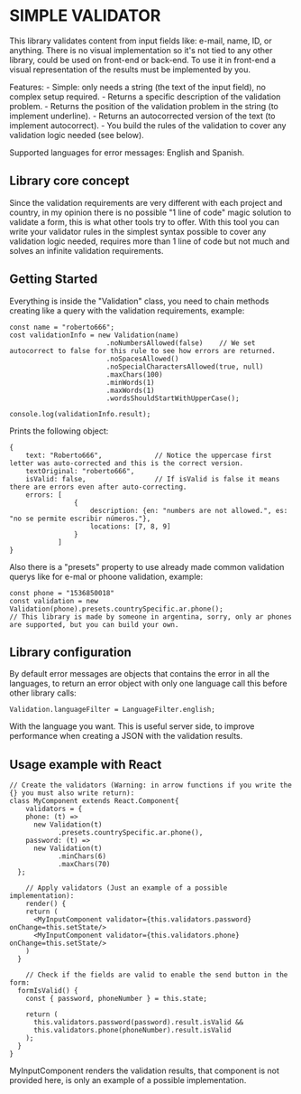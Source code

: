 # SIMPLE VALIDATOR

This library validates content from input fields like: e-mail, name, ID, or anything. 
There is no visual implementation so it's not tied to any other library, could be used on front-end or back-end. To use it in front-end a visual representation of the results must be implemented by you.

Features:
    - Simple: only needs a string (the text of the input field), no complex setup required.
    - Returns a specific description of the validation problem.
    - Returns the position of the validation problem in the string (to implement underline).
    - Returns an autocorrected version of the text (to implement autocorrect).
    - You build the rules of the validation to cover any validation logic needed (see below).

Supported languages for error messages: English and Spanish.

## Library core concept

Since the validation requirements are very different with each project and country, in my opinion there is no possible "1 line of code" magic solution to validate a form, this is what other tools try to offer.
With this tool you can write your validator rules in the simplest syntax possible to cover any validation logic needed, requires more than 1 line of code but not much and solves an infinite validation requirements.

## Getting Started

Everything is inside the "Validation" class, you need to chain methods creating like a query with the validation requirements, example:

```
const name = "roberto666";
cost validationInfo = new Validation(name)
                        .noNumbersAllowed(false)    // We set autocorrect to false for this rule to see how errors are returned.
                        .noSpacesAllowed()
                        .noSpecialCharactersAllowed(true, null)
                        .maxChars(100)
                        .minWords(1)
                        .maxWords(1)
                        .wordsShouldStartWithUpperCase();

console.log(validationInfo.result);
```

Prints the following object:

```
{
    text: "Roberto666",             // Notice the uppercase first letter was auto-corrected and this is the correct version.
    textOriginal: "roberto666",
    isValid: false,                 // If isValid is false it means there are errors even after auto-correcting.
    errors: [
                {
                    description: {en: "numbers are not allowed.", es: "no se permite escribir números."},
                    locations: [7, 8, 9]
                }
            ]
}
```

Also there is a "presets" property to use already made common validation querys like for e-mal or phoone validation, example:

```
const phone = "1536850018"
const validation = new Validation(phone).presets.countrySpecific.ar.phone();
// This library is made by someone in argentina, sorry, only ar phones are supported, but you can build your own.
```
## Library configuration

By default error messages are objects that contains the error in all the languages, to return an error object with only one language call this before other library calls:

```
Validation.languageFilter = LanguageFilter.english;
```

With the language you want.
This is useful server side, to improve performance when creating a JSON with the validation results.

## Usage example with React

```
// Create the validators (Warning: in arrow functions if you write the {} you must also write return):
class MyComponent extends React.Component{
	validators = {
    phone: (t) =>
      new Validation(t)
    		.presets.countrySpecific.ar.phone(),
    password: (t) =>
      new Validation(t)
    		.minChars(6)
    		.maxChars(70)
  };

	// Apply validators (Just an example of a possible implementation):
	render() {
    return (
      <MyInputComponent validator={this.validators.password} onChange=this.setState/>
      <MyInputComponent validator={this.validators.phone} onChange=this.setState/>
    )
  }

	// Check if the fields are valid to enable the send button in the form:
  formIsValid() {
    const { password, phoneNumber } = this.state;

    return (
      this.validators.password(password).result.isValid &&
      this.validators.phone(phoneNumber).result.isValid
    );
  }
}
```

MyInputComponent renders the validation results, that component is not provided here, is only an example of a possible implementation.